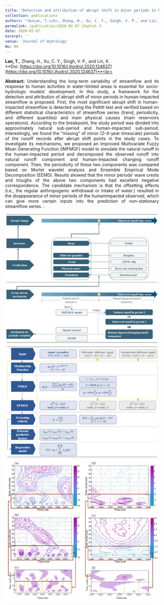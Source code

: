 ```yaml
---
title: "Detection and attribution of abrupt shift in minor periods in human-impacted streamflow"
collection: publications
authors: "<b>Lan, T.</b>, Zhang, H., Xu, C. Y., Singh, V. P., and Lin, K."
permalink: /publication/2020-02-07-jhydrol-3
date: 2020-02-07
excerpt: ''
venue: 'Journal of Hydrology'
No: 09
---
```

**Lan, T.**, Zhang, H., Xu, C. Y., Singh, V. P., and Lin, K.<br>
**Doi: [https://doi.org/10.1016/j.jhydrol.2020.124637](https://doi.org/10.1016/j.jhydrol.2020.124637)**<br>
 <p style="text-align:justify; text-justify:inter-ideograph;">
<b>Abstract:</b> Understanding the long-term variability of streamflow and its response to human activities in water-limited areas is essential for socio-hydrologic models’ development. In this study, a framework for the detection and attribution of abrupt shift of minor periods in human-impacted streamflow is proposed. First, the most significant abrupt shift in human-impacted streamflow is detected using the Pettitt test and verified based on different statistical characteristics of streamflow series (trend, periodicity, and different quantiles) and main physical causes (main reservoirs operations). According to the breakpoint, the study period was divided into approximately natural sub-period and human-impacted sub-period. Interestingly, we found the “missing” of minor (2–4-year timescale) periods of the runoff records after abrupt shift points in the study cases. To investigate its mechanisms, we proposed an Improved Multivariate Fuzzy Mean Generating Function (IMFMGF) model to simulate the natural runoff in the human-impacted period and decomposed the observed runoff into natural runoff component and human-impacted changing runoff component. Then, the periodicity of these two components was compared based on Morlet wavelet analysis and Ensemble Empirical Mode Decomposition (EEMD). Results showed that the minor periods’ wave crests and troughs of the above two components had excellent negative correspondence. The candidate mechanism is that the offsetting effects (i.e., the regular anthropogenic withdrawal or intake of water.) resulted in the disappearance of minor periods of the humanimpacted observed, which can give more certain inputs into the prediction of non-stationary streamflow series. .<br>
</p >
<img src='/images/paper3/3-1.jpg'><img src='/images/paper3/3-2.jpg'><img src='/images/paper3/3-3.jpg'>
